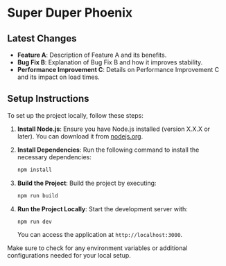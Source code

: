 # Super Duper Phoenix

## Latest Changes
- **Feature A**: Description of Feature A and its benefits.
- **Bug Fix B**: Explanation of Bug Fix B and how it improves stability.
- **Performance Improvement C**: Details on Performance Improvement C and its impact on load times.

## Setup Instructions
To set up the project locally, follow these steps:

1. **Install Node.js**: Ensure you have Node.js installed (version X.X.X or later). You can download it from [nodejs.org](https://nodejs.org/).

2. **Install Dependencies**: Run the following command to install the necessary dependencies:
   ```bash
   npm install
   ```

3. **Build the Project**: Build the project by executing:
   ```bash
   npm run build
   ```

4. **Run the Project Locally**: Start the development server with:
   ```bash
   npm run dev
   ```
   You can access the application at `http://localhost:3000`.

Make sure to check for any environment variables or additional configurations needed for your local setup.